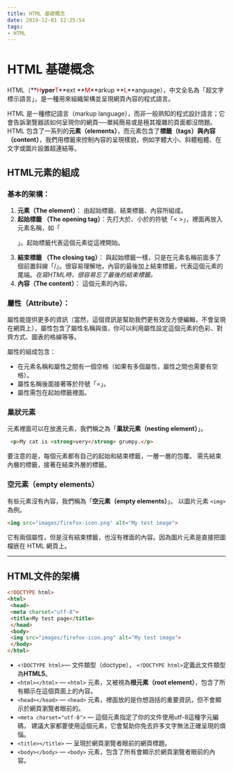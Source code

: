 ```yaml
---
title: HTML 基礎概念
date: 2019-12-01 12:25:54
tags:
- HTML
---
```

# HTML 基礎概念

HTML（**<font color="red">H</font>**yper**<font color="red">T</font>**ext **<font color="red">M</font>**arkup **<font color="red">L</font>**anguage），中文全名為「超文字標示語言」，是一種用來組織架構並呈現網頁內容的程式語言。
<!--more-->
HTML 是一種標記語言（markup language），而非一般熟知的程式設計語言；它會告訴瀏覽器該如何呈現你的網頁──單純簡易或是極其複雜的頁面都沒問題。HTML 包含了一系列的**元素（elements）**，而元素包含了**標籤（tags）**與**內容（content）**，我們用標籤來控制內容的呈現樣貌，例如字體大小、斜體粗體、在文字或圖片設置超連結等。

## HTML元素的組成
### 基本的架構： 

1. **元素（The element）**： 由起始標籤、結束標籤、內容所組成。 
1. **起始標籤 （The opening tag）**：先打大於、小於的符號「< >」，裡面再放入元素名稱，如「<p>」。起始標籤代表這個元素從這裡開始。
1. **結束標籤 （The closing tag）**： 與起始標籤一樣，只是在元素名稱前面多了個前置斜線「/」。很容易理解地，內容的最後加上結束標籤，代表這個元素的尾端。*在寫HTML時，很容易忘了最後的結束標籤。*
1. **內容（The content）**： 這個元素的內容。

### 屬性（Attribute）：

屬性能提供更多的資訊（當然，這個資訊是幫助我們更有效及方便編輯，不會呈現在網頁上），屬性包含了屬性名稱與值，你可以利用屬性設定這個元素的色彩、對齊方式、圖表的格線等等。

屬性的組成包含：

- 在元素名稱和屬性之間有一個空格（如果有多個屬性，屬性之間也需要有空格）。
- 屬性名稱後面接著等於符號「=」。
- 屬性需包在起始標籤裡面。

### 巢狀元素
元素裡面可以在放進元素，我們稱之為「**巢狀元素（nesting element）**」。

```html
 <p>My cat is <strong>very</strong> grumpy.</p>
```
要注意的是，每個元素都有自己的起始和結束標籤，一層一層的包覆。
需先結束內層的標籤，接著在結束外層的標籤。

### 空元素（empty elements）

有些元素沒有內容，我們稱為「**空元素（empty elements）**」。 
以圖片元素 `<img>`為例。

```html
<img src="images/firefox-icon.png" alt="My test image">
```

它有兩個屬性，但是沒有結束標籤，也沒有裡面的內容。因為圖片元素是直接把圖檔嵌在 HTML 網頁上。

----

## HTML文件的架構 
```html
<!DOCTYPE html>
<html>
 <head>
 <meta charset="utf-8">
 <title>My test page</title>
 </head>
 <body>
 <img src="images/firefox-icon.png" alt="My test image">
 </body>
</html>
```
- `<!DOCTYPE html>`— 文件類型（doctype）， `<!DOCTYPE html>`定義此文件類型為**HTML5**。
- `<html></html>` — `<html>` 元素，又被視為**根元素（root element）**，包含了所有顯示在這個頁面上的內容。
- `<head></head>` — `<head>` 元素，裡面放的是你想涵括的重要資訊，但不會顯示於網頁瀏覽者眼前的。
 - `<meta charset="utf-8">` — 這個元素指定了你的文件使用utf-8這種字元編碼， 建議大家都要使用這個元素，它會幫助你免去許多文字無法正確呈現的煩惱。
 - `<title></title>` — 呈現於網頁瀏覽者眼前的網頁標題。
- `<body></body>` — `<body>` 元素，包含了所有會顯示於網頁瀏覽者眼前的內容。
